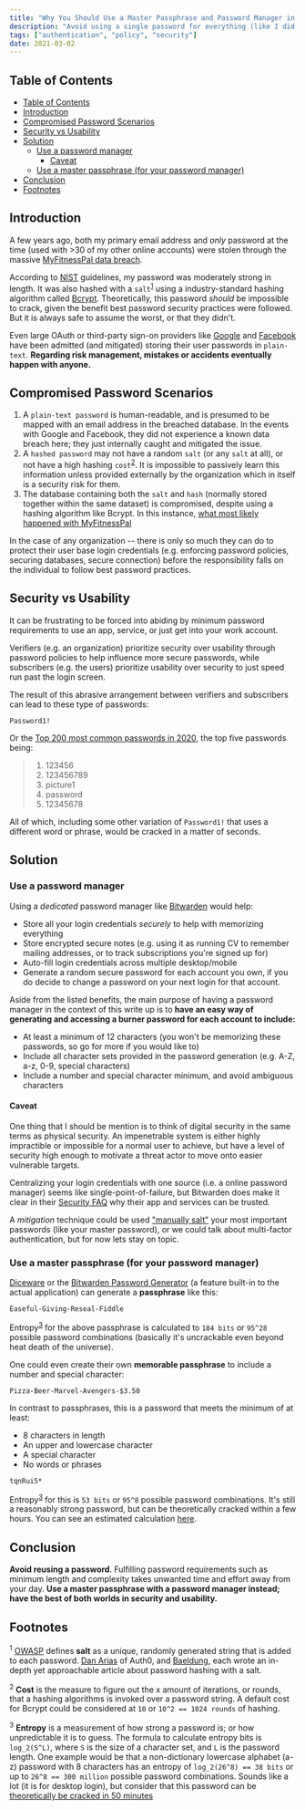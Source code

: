```yaml
---
title: "Why You Should Use a Master Passphrase and Password Manager in 2021"
description: "Avoid using a single password for everything (like I did up until 2018)"
tags: ["authentication", "policy", "security"]
date: 2021-03-02
---
```


## Table of Contents
- [Table of Contents](#table-of-contents)
- [Introduction](#introduction)
- [Compromised Password Scenarios](#compromised-password-scenarios)
- [Security vs Usability](#security-vs-usability)
- [Solution](#solution)
  - [Use a password manager](#use-a-password-manager)
    - [Caveat](#caveat)
  - [Use a master passphrase (for your password manager)](#use-a-master-passphrase-for-your-password-manager)
- [Conclusion](#conclusion)
- [Footnotes](#footnotes)

## Introduction

A few years ago, both my primary email address and _only_ password at the time (used with >30 of my other online accounts) were stolen through the massive [MyFitnessPal data breach](https://content.myfitnesspal.com/security-information/FAQ.html).

According to [NIST](https://pages.nist.gov/800-63-3/sp800-63b.html#5111-memorized-secret-authenticators) guidelines, my password was moderately strong in length. It was also hashed with a `salt`<sup>[1](#1)</sup> using a industry-standard hashing algorithm called [Bcrypt](https://cheatsheetseries.owasp.org/cheatsheets/Password_Storage_Cheat_Sheet.html#modern-algorithms). Theoretically, this password _should_ be impossible to crack, given the benefit best password security practices were followed. But it is always safe to assume the worst, or that they didn't.

Even large OAuth or third-party sign-on providers like [Google](https://cloud.google.com/blog/products/g-suite/notifying-administrators-about-unhashed-password-storage) and [Facebook](https://about.fb.com/news/2019/03/keeping-passwords-secure/) have been admitted (and mitigated) storing their user passwords in `plain-text`. **Regarding risk management, mistakes or accidents eventually happen with anyone.**

## Compromised Password Scenarios

1. A `plain-text password` is human-readable, and is presumed to be mapped with an email address in the breached database. In the events with Google and Facebook, they did not experience a known data breach here; they just internally caught and mitigated the issue.
2. A `hashed password` may not have a random `salt` (or any `salt` at all), or not have a high hashing `cost`<sup>[2](#2)</sup>. It is impossible to passively learn this information unless provided externally by the organization which in itself is a security risk for them.
3. The database containing both the `salt` and `hash` (normally stored together within the same dataset) is compromised, despite using a hashing algorithm like Bcrypt. In this instance, [what most likely happened with MyFitnessPal](https://www.theregister.com/2019/02/11/620_million_hacked_accounts_dark_web/)

In the case of any organization -- there is only so much they can do to protect their user base login credentials (e.g. enforcing password policies, securing databases, secure connection) before the responsibility falls on the individual to follow best password practices.

## Security vs Usability

It can be frustrating to be forced into abiding by minimum password requirements to use an app, service, or just get into your work account.

Verifiers (e.g. an organization) prioritize security over usability through password policies to help influence more secure passwords, while subscribers (e.g. the users) prioritize usability over security to just speed run past the login screen.

The result of this abrasive arrangement between verifiers and subscribers can lead to these type of passwords:

```
Password1!
```

Or the [Top 200 most common passwords in 2020](https://nordpass.com/most-common-passwords-list/), the top five passwords being:

> 1. 123456
> 2. 123456789
> 3. picture1
> 4. password
> 5. 12345678

All of which, including some other variation of `Password1!` that uses a different word or phrase, would be cracked in a matter of seconds.

## Solution

### Use a password manager

Using a _dedicated_ password manager like [Bitwarden](https://bitwarden.com/) would help:
- Store all your login credentials _securely_ to help with memorizing everything
- Store encrypted secure notes (e.g. using it as running CV to remember mailing addresses, or to track subscriptions you're signed up for)
- Auto-fill login credentials across multiple desktop/mobile
- Generate a random secure password for each account you own, if you do decide to change a password on your next login for that account.

Aside from the listed benefits, the main purpose of having a password manager in the context of this write up is to **have an easy way of generating and accessing a burner password for each account to include:**
- At least a minimum of 12 characters (you won't be memorizing these passwords, so go for more if you would like to)
- Include all character sets provided in the password generation (e.g. A-Z, a-z, 0-9, special characters)
- Include a number and special character minimum, and avoid ambiguous characters

#### Caveat

One thing that I should be mention is to think of digital security in the same terms as physical security. An impenetrable system is either highly impractible or impossible for a normal user to achieve, but have a level of security high enough to motivate a threat actor to move onto easier vulnerable targets.

Centralizing your login credentials with one source (i.e. a online password manager) seems like single-point-of-failure, but Bitwarden does make it clear in their [Security FAQ](https://bitwarden.com/help/article/security-faqs/) why their app and services can be trusted. 

A _mitigation_ technique could be used ["manually salt"](https://passwordbits.com/salting-passwords/) your most important passwords (like your master password), or we could talk about multi-factor authentication, but for now lets stay on topic.

### Use a master passphrase (for your password manager)

[Diceware](https://diceware.dmuth.org/) or the [Bitwarden Password Generator](https://bitwarden.com/password-generator/) (a feature built-in to the actual application) can generate a **passphrase** like this:

```
Easeful-Giving-Reseal-Fiddle
```

Entropy<sup>[3](#3)</sup> for the above passphrase is calculated to `184 bits` or `95^28` possible password combinations (basically it's uncrackable even beyond heat death of the universe).

One could even create their own **memorable passphrase** to include a number and special character:
```
Pizza-Beer-Marvel-Avengers-$3.50
```

In contrast to passphrases, this is a password that meets the minimum of at least:
- 8 characters in length
- An upper and lowercase character
- A special character
- No words or phrases

```
tqnRui5*
```
Entropy<sup>[3](#3)</sup> for this is `53 bits` or `95^8` possible password combinations. It's still a reasonably strong password, but can be theoretically cracked within a few hours. You can see an estimated calculation [here](https://www.security.org/how-secure-is-my-password/).

## Conclusion
**Avoid reusing a password**. Fulfilling password requirements such as minimum length and complexity takes unwanted time and effort away from your day. **Use a master passphrase with a password manager instead; have the best of both worlds in security and usability.**



## Footnotes

<sup id="2">1</sup> [OWASP](https://cheatsheetseries.owasp.org/cheatsheets/Password_Storage_Cheat_Sheet.html#salting) defines **salt** as a unique, randomly generated string that is added to each password. [Dan Arias](https://auth0.com/blog/adding-salt-to-hashing-a-better-way-to-store-passwords/) of Auth0, and [Baeldung](https://www.baeldung.com/java-password-hashing), each wrote an in-depth yet approachable article about password hashing with a salt.

<sup id="2">2</sup> **Cost** is the measure to figure out the x amount of iterations, or rounds, that a hashing algorithms is invoked over a password string. A default cost for Bcrypt could be considered at `10` or `10^2 == 1024 rounds` of hashing.

<sup id="2">3</sup> **Entropy** is a measurement of how strong a password is; or how unpredictable it is to guess. The formula to calculate entropy bits is `log_2(S^L)`, where `S` is the size of a character set, and `L` is the password length. One example would be that a non-dictionary lowercase alphabet (a-z) password with 8 characters has an entropy of `log_2(26^8) == 38 bits` or up to `26^8 == 300 million` possible password combinations. Sounds like a lot (it is for desktop login), but consider that this password can be [theoretically be cracked in 50 minutes](https://security.stackexchange.com/a/182116)